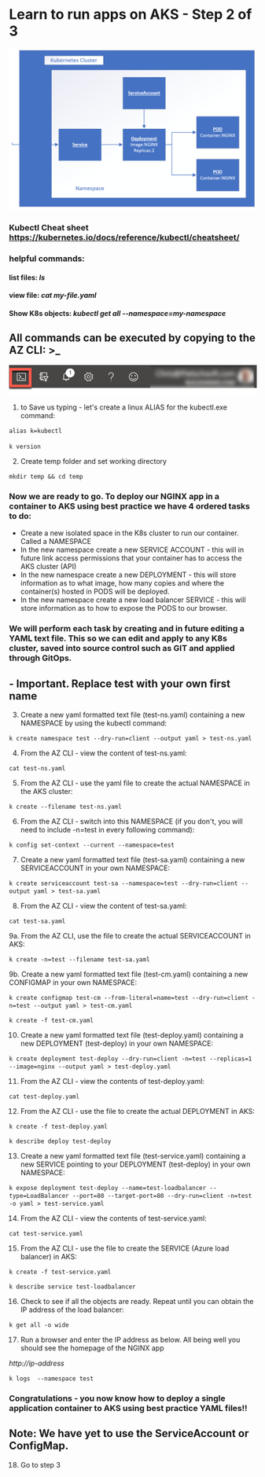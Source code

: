 # Learn to run apps on AKS - Step 2 of 3 

 ![AKS highlighted on the menu bar.](media/k8s.png "AKS")

### Kubectl Cheat sheet https://kubernetes.io/docs/reference/kubectl/cheatsheet/

### helpful commands:
#### list files: *ls*
#### view file: *cat my-file.yaml*
#### Show K8s objects: *kubectl get all --namespace=my-namespace*

## All commands can be executed by copying to the AZ CLI: >_

 ![The cloud shell icon is highlighted on the menu bar.](media/b4-image35.png "Cloud Shell")

1. to Save us typing - let's create a linux ALIAS for the kubectl.exe command:

```
alias k=kubectl

k version
```

2. Create temp folder and set working directory
```
mkdir temp && cd temp
```

### Now we are ready to go. To deploy our NGINX app in a container to AKS using best practice we have 4 ordered tasks to do:
- Create a new isolated space in the K8s cluster to run our container. Called a NAMESPACE
- In the new namespace create a new SERVICE ACCOUNT - this will in future link access permissions that your container has to access the AKS cluster (API)
- In the new namespace create a new DEPLOYMENT - this will store information as to what image, how many copies and where the container(s) hosted in PODS will be deployed.
- In the new namespace create a new load balancer SERVICE - this will store information as to how to expose the PODS to our browser.

### We will perform each task by creating and in future editing a YAML text file. This so we can edit and apply to any K8s cluster, saved into source control such as GIT and applied through GitOps.

## - Important. Replace test with your own first name

3. Create a new yaml formatted text file (test-ns.yaml) containing a new NAMESPACE by using the kubectl command:

```
k create namespace test --dry-run=client --output yaml > test-ns.yaml
```

4. From the AZ CLI - view the content of test-ns.yaml:

```
cat test-ns.yaml
```

5. From the AZ CLI - use the yaml file to create the actual NAMESPACE in the AKS cluster:

```
k create --filename test-ns.yaml
```

6. From the AZ CLI - switch into this NAMESPACE (if you don't, you will need to include -n=test in every following command):

```
k config set-context --current --namespace=test
```

7. Create a new yaml formatted text file (test-sa.yaml) containing a new SERVICEACCOUNT in your own NAMESPACE: 

```
k create serviceaccount test-sa --namespace=test --dry-run=client --output yaml > test-sa.yaml
```

8. From the AZ CLI - view the content of test-sa.yaml:

```
cat test-sa.yaml
```

9a. From the AZ CLI, use the file to create the actual SERVICEACCOUNT in AKS:

```
k create -n=test --filename test-sa.yaml
```

9b. Create a new yaml formatted text file (test-cm.yaml) containing a new CONFIGMAP in your own NAMESPACE:
```
k create configmap test-cm --from-literal=name=test --dry-run=client -n=test --output yaml > test-cm.yaml
```

```
k create -f test-cm.yaml
```

10. Create a new yaml formatted text file (test-deploy.yaml) containing a new DEPLOYMENT (test-deploy) in your own NAMESPACE: 

```
k create deployment test-deploy --dry-run=client -n=test --replicas=1 --image=nginx --output yaml > test-deploy.yaml
```

11. From the AZ CLI - view the contents of test-deploy.yaml:

```
cat test-deploy.yaml
```

12. From the AZ CLI - use the file to create the actual DEPLOYMENT in AKS:

```
k create -f test-deploy.yaml
```

```
k describe deploy test-deploy
```

13. Create a new yaml formatted text file (test-service.yaml) containing a new SERVICE pointing to your DEPLOYMENT (test-deploy) in your own NAMESPACE:

```
k expose deployment test-deploy --name=test-loadbalancer --type=LoadBalancer --port=80 --target-port=80 --dry-run=client -n=test -o yaml > test-service.yaml
```

14. From the AZ CLI - view the contents of test-service.yaml:

```
cat test-service.yaml
```

15. From the AZ CLI - use the file to create the SERVICE (Azure load balancer) in AKS:

```
k create -f test-service.yaml
```

```
k describe service test-loadbalancer
```

16. Check to see if all the objects are ready. Repeat until you can obtain the IP address of the load balancer: 

```
k get all -o wide
```

17. Run a browser and enter the IP address as below. All being well you should see the homepage of the NGINX app 

*http://ip-address*

```
k logs  --namespace test
```

### Congratulations - you now know how to deploy a single application container to AKS using best practice YAML files!! 

## Note: We have yet to use the ServiceAccount or ConfigMap.

18. Go to step 3








    






